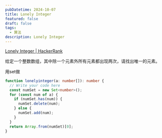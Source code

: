 ```yaml
---
pubDatetime: 2024-10-07
title: Lonely Integer
featured: false
draft: false
tags:
  - 算法
description: Lonely Integer
---
```


[Lonely Integer | HackerRank](https://www.hackerrank.com/challenges/three-month-preparation-kit-lonely-integer/problem?isFullScreen=true&h_l=interview&playlist_slugs[]=preparation-kits&playlist_slugs[]=three-month-preparation-kit&playlist_slugs[]=three-month-week-two)

给定一个整数数组，其中除一个元素外所有元素都出现两次，请找出唯一的元素。

用set做

```typescript
function lonelyinteger(a: number[]): number {
  // Write your code here
  const numSet = new Set<number>();
  for (const num of a) {
    if (numSet.has(num)) {
      numSet.delete(num);
    } else {
      numSet.add(num);
    }
  }
  return Array.from(numSet)[0];
}
```
